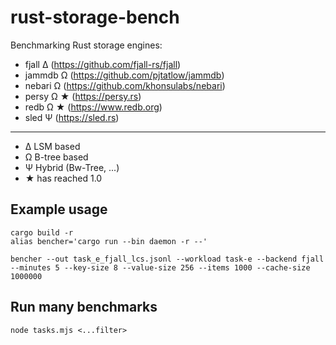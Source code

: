 # rust-storage-bench

Benchmarking Rust storage engines:

- fjall Δ (https://github.com/fjall-rs/fjall)
- jammdb Ω (https://github.com/pjtatlow/jammdb)
- nebari Ω (https://github.com/khonsulabs/nebari)
- persy Ω ★ (https://persy.rs)
- redb Ω ★ (https://www.redb.org)
- sled Ψ (https://sled.rs)

---

- Δ LSM based
- Ω B-tree based
- Ψ Hybrid (Bw-Tree, ...)
- ★ has reached 1.0

## Example usage

```
cargo build -r
alias bencher='cargo run --bin daemon -r --'

bencher --out task_e_fjall_lcs.jsonl --workload task-e --backend fjall --minutes 5 --key-size 8 --value-size 256 --items 1000 --cache-size 1000000
```

## Run many benchmarks

```
node tasks.mjs <...filter> 
```
